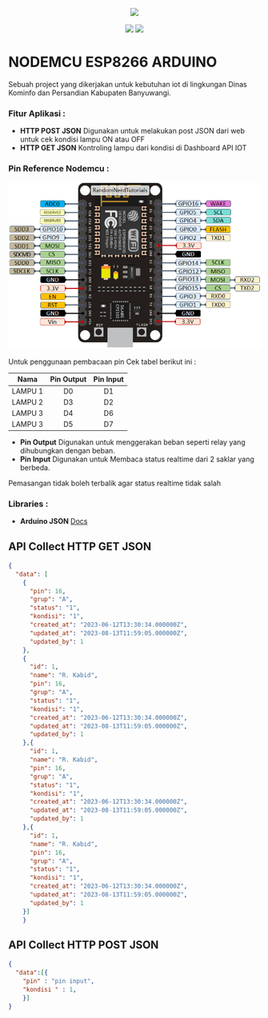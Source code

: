 <p align="center"><a href="https://nandateknik.my.id" target="_blank"><img src="https://blogger.googleusercontent.com/img/a/AVvXsEjwJW1smTUSgRIsdJLF7v4Pbwu3TwFTdFwpRkWTLcdu-esrY-MbY54D8YC5I-IPGiKzb5war06-wlcRr2HAfhId2_mHeQXUDc-B046j4tRZAv04Z-DcbxaVmEwNu9uBeG81M1zQO63du49VSIx2RzPjWtqB8eWYU5jH1F5tT8eJ6ZMOzpcEtcWw5ycz=s548" width="400"></a></p>

<p align="center">
<a href="#"><img src="https://img.shields.io/badge/BETA-V.0.1-%3CCOLOR%3E.svg"></a>
<a href="#"><img src="https://img.shields.io/badge/BY-NANDADEV-blue"></a>
</p>

# NODEMCU ESP8266 ARDUINO


Sebuah project yang dikerjakan untuk kebutuhan iot di lingkungan Dinas Kominfo dan Persandian Kabupaten Banyuwangi.

### Fitur Aplikasi :
- **HTTP POST JSON** Digunakan untuk melakukan post JSON dari web untuk cek kondisi lampu ON atau OFF
- **HTTP GET JSON** Kontroling lampu dari kondisi di Dashboard API IOT

### Pin Reference Nodemcu :

![alt text](https://github.com/nandateknik/kominfoiot_arduino/blob/master/img/nodemcu.webp?raw=true)



Untuk penggunaan pembacaan pin Cek tabel berikut ini :

| Nama         | Pin Output | Pin Input  |
| -----------  |:--:|:--:|
| LAMPU 1      | D0 | D1 |
| LAMPU 2      | D3 | D2 |
| LAMPU 3      | D4 | D6 |
| LAMPU 3      | D5 | D7 |

- **Pin Output** Digunakan untuk menggerakan beban seperti relay yang dihubungkan dengan beban.
- **Pin Input** Digunakan untuk Membaca status realtime dari 2 saklar yang berbeda.
  
Pemasangan tidak boleh terbalik agar status realtime tidak salah

### Libraries :
- **Arduino JSON** [Docs](https://arduinojson.org/v6/doc/)

## API Collect HTTP GET JSON
```Json
{
  "data": [
    {
      "pin": 16,
      "grup": "A",
      "status": "1",
      "kondisi": "1",
      "created_at": "2023-06-12T13:30:34.000000Z",
      "updated_at": "2023-08-13T11:59:05.000000Z",
      "updated_by": 1
    },
    {
      "id": 1,
      "name": "R. Kabid",
      "pin": 16,
      "grup": "A",
      "status": "1",
      "kondisi": "1",
      "created_at": "2023-06-12T13:30:34.000000Z",
      "updated_at": "2023-08-13T11:59:05.000000Z",
      "updated_by": 1
    },{
      "id": 1,
      "name": "R. Kabid",
      "pin": 16,
      "grup": "A",
      "status": "1",
      "kondisi": "1",
      "created_at": "2023-06-12T13:30:34.000000Z",
      "updated_at": "2023-08-13T11:59:05.000000Z",
      "updated_by": 1
    },{
      "id": 1,
      "name": "R. Kabid",
      "pin": 16,
      "grup": "A",
      "status": "1",
      "kondisi": "1",
      "created_at": "2023-06-12T13:30:34.000000Z",
      "updated_at": "2023-08-13T11:59:05.000000Z",
      "updated_by": 1
    }]
    }
```

## API Collect HTTP POST JSON
```Json
{
  "data":[{
    "pin" : "pin input",
    "kondisi " : 1,
    }]
}
```




